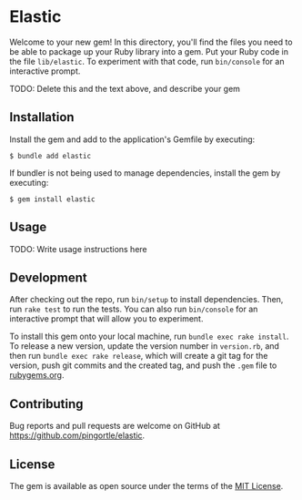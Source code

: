 # Elastic

Welcome to your new gem! In this directory, you'll find the files you need to be able to package up your Ruby library into a gem. Put your Ruby code in the file `lib/elastic`. To experiment with that code, run `bin/console` for an interactive prompt.

TODO: Delete this and the text above, and describe your gem

## Installation

Install the gem and add to the application's Gemfile by executing:

    $ bundle add elastic

If bundler is not being used to manage dependencies, install the gem by executing:

    $ gem install elastic

## Usage

TODO: Write usage instructions here

## Development

After checking out the repo, run `bin/setup` to install dependencies. Then, run `rake test` to run the tests. You can also run `bin/console` for an interactive prompt that will allow you to experiment.

To install this gem onto your local machine, run `bundle exec rake install`. To release a new version, update the version number in `version.rb`, and then run `bundle exec rake release`, which will create a git tag for the version, push git commits and the created tag, and push the `.gem` file to [rubygems.org](https://rubygems.org).

## Contributing

Bug reports and pull requests are welcome on GitHub at https://github.com/pingortle/elastic.

## License

The gem is available as open source under the terms of the [MIT License](https://opensource.org/licenses/MIT).
